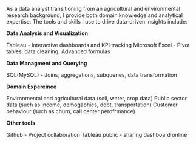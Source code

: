 As a data analyst transitioning from an agricultural and environmental research background, I provide both domain knowledge and analytical expertise. The tools and skills I use to drive data-driven insights include:

**Data Analysis and Visualization**

Tableau - Interactive dashboards and KPI tracking
Microsoft Excel - Pivot tables, data cleaning, Advanced formulas

**Data Managment and Querying**

SQL(MySQL) - Joins, aggregations, subqueries, data transformation

**Domain Expereince**

Environmental and agricultural data (soil, water, crop data)
Public sector data (such as income, demogaphics, debt, transportation)
Customer behaviour (such as churn, call center perofrmance)

**Other tools**

Github - Project collaboration
Tableau public - sharing dashboard online
